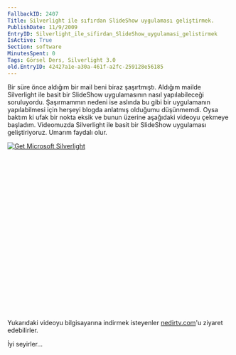 ```yaml
---
FallbackID: 2407
Title: Silverlight ile sıfırdan SlideShow uygulaması geliştirmek.
PublishDate: 11/9/2009
EntryID: Silverlight_ile_sifirdan_SlideShow_uygulamasi_gelistirmek
IsActive: True
Section: software
MinutesSpent: 0
Tags: Görsel Ders, Silverlight 3.0
old.EntryID: 42427a1e-a30a-461f-a2fc-259128e56185
---
```

Bir süre önce aldığım bir mail beni biraz şaşırtmıştı. Aldığım mailde
Silverlight ile basit bir SlideShow uygulamasının nasıl yapılabileceği
soruluyordu. Şaşırmammın nedeni ise aslında bu gibi bir uygulamanın
yapılabilmesi için herşeyi blogda anlatmış olduğumu düşünmemdi. Oysa
baktım ki ufak bir nokta eksik ve bunun üzerine aşağıdaki videoyu
çekmeye başladım. Videomuzda Silverlight ile basit bir SlideShow
uygulaması geliştiriyoruz. Umarım faydalı olur.

<div style="width:512px;height:384px;">

[![Get Microsoft
Silverlight](http://go2.microsoft.com/fwlink/?LinkId=108181)](http://go2.microsoft.com/fwlink/?LinkID=124807)

</div>

Yukarıdaki videoyu bilgisayarına indirmek isteyenler
[nedirtv.com](http://www.nedirtv.com/video/darony_1009_slideshow.aspx)'u
ziyaret edebilirler.

İyi seyirler...


